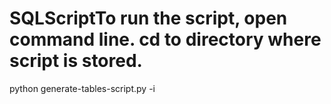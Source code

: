 # SQLScriptTo run the script, open command line.  cd to directory where script is stored.

python generate-tables-script.py -i <path and input file>
